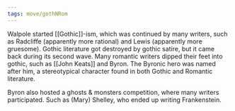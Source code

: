 ```yaml
---
tags: move/gothNRom 
---
```


Walpole started [[Gothic]]-ism, which was continued by many writers, such as Radcliffe (apparently more rational) and Lewis (apparently more gruesome). Gothic literature got destroyed by gothic satire, but it came back during its second wave. Many romantic writers dipped their feet into gothic, such as [[John Keats]] and Byron. The Byronic hero was named after him, a stereotypical character found in both Gothic and Romantic literature.

Byron also hosted a ghosts & monsters competition, where many writers participated. Such as (Mary) Shelley, who ended up writing Frankenstein.